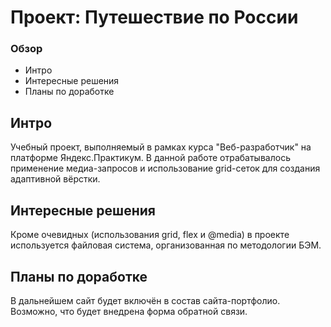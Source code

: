 # Проект: Путешествие по России

### Обзор
* Интро
* Интересные решения
* Планы по доработке

## Интро

Учебный проект, выполняемый в рамках курса "Веб-разработчик" на платформе Яндекс.Практикум. В данной работе
отрабатывалось применение медиа-запросов и использование grid-сеток для создания адаптивной вёрстки. 

## Интересные решения

Кроме очевидных (использования grid, flex и @media) в проекте используется файловая система, организованная по 
методологии БЭМ. 

## Планы по доработке

В дальнейшем сайт будет включён в состав сайта-портфолио. Возможно, что будет внедрена форма обратной связи.
